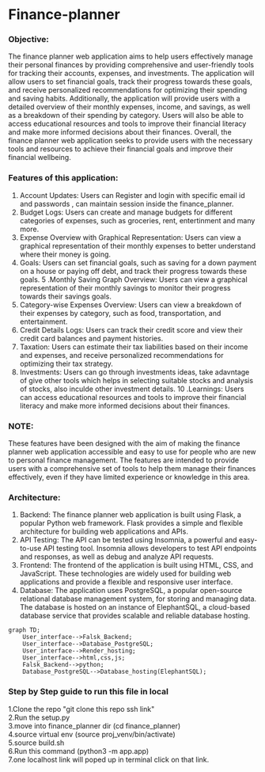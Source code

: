 # Finance-planner

### Objective: 
The finance planner web application aims to help users effectively manage their personal finances by providing comprehensive and user-friendly tools for tracking their accounts, expenses, and investments. The application will allow users to set financial goals, track their progress towards these goals, and receive personalized recommendations for optimizing their spending and saving habits. Additionally, the application will provide users with a detailed overview of their monthly expenses, income, and savings, as well as a breakdown of their spending by category. Users will also be able to access educational resources and tools to improve their financial literacy and make more informed decisions about their finances. Overall, the finance planner web application seeks to provide users with the necessary tools and resources to achieve their financial goals and improve their financial wellbeing.

### Features of this application:
1. Account Updates: Users can Register and login with specific email id and passwords , can maintain session inside the finance_planner.
2. Budget Logs: Users can create and manage budgets for different categories of expenses, such as groceries, rent, entertinment and many more.
3. Expense Overview with Graphical Representation: Users can view a graphical representation of their monthly expenses to better understand where their money is going.
4. Goals: Users can set financial goals, such as saving for a down payment on a house or paying off debt, and track their progress towards these goals.
5 .Monthly Saving Graph Overview: Users can view a graphical representation of their monthly savings to monitor their progress towards their savings goals.
6. Category-wise Expenses Overview: Users can view a breakdown of their expenses by category, such as food, transportation, and entertainment.
7. Credit Details Logs: Users can track their credit score and view their credit card balances and payment histories.
8. Taxation: Users can estimate their tax liabilities based on their income and expenses, and receive personalized recommendations for optimizing their tax strategy.
9. Investments: Users can go through investments ideas, take adavntage of give other tools which helps in selecting suitable stocks and analysis of stocks, also inculde other investment details.
10 .Learnings: Users can access educational resources and tools to improve their financial literacy and make more informed decisions about their finances.

### NOTE:
These features have been designed with the aim of making the finance planner web application accessible and easy to use for people who are new to personal finance management. The features are intended to provide users with a comprehensive set of tools to help them manage their finances effectively, even if they have limited experience or knowledge in this area.

### Architecture:
1. Backend: The finance planner web application is built using Flask, a popular Python web framework. Flask provides a simple and flexible architecture for building web applications and APIs.
2. API Testing: The API can be tested using Insomnia, a powerful and easy-to-use API testing tool. Insomnia allows developers to test API endpoints and responses, as well as debug and analyze API requests.
3. Frontend: The frontend of the application is built using HTML, CSS, and JavaScript. These technologies are widely used for building web applications and provide a flexible and responsive user interface.
4. Database: The application uses PostgreSQL, a popular open-source relational database management system, for storing and managing data. The database is hosted on an instance of ElephantSQL, a cloud-based database service that provides scalable and reliable database hosting.

        
```mermaid
graph TD;
    User_interface-->Falsk_Backend;
    User_interface-->Database_PostgreSQL;
    User_interface-->Render_hosting;
    User_interface-->html,css,js;
    Falsk_Backend-->python;
    Database_PostgreSQL-->Database_hosting(ElephantSQL);

```

### Step by Step guide to run this file in local

 1.Clone the repo "git clone this repo ssh link"                                                                                                        
 2.Run the setup.py                                                                                                                        
 3.move into finance_planner dir (cd finance_planner)                                                                                                
 4.source virtual env (source proj_venv/bin/activate)                                                                                                 
 5.source build.sh                                                                                                                             
 6.Run this command (python3 -m app.app)                                                                                                         
 7.one localhost link will poped up in terminal click on that link.                                                                               

